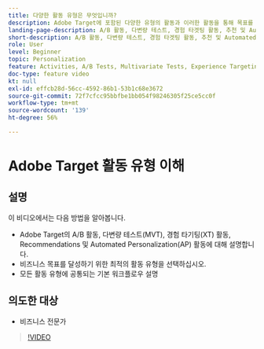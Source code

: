 ```yaml
---
title: 다양한 활동 유형은 무엇입니까?
description: Adobe Target에 포함된 다양한 유형의 활동과 이러한 활동을 통해 목표를 달성할 수 있는 방법에 대해 알아봅니다. 이 비디오를 통해 A/B 활동, 다변량 테스트(MVT), 경험 타겟팅(XT) 활동, 추천 및 AP(Automated Personalization) 활동에 대해 알아보십시오.
landing-page-description: A/B 활동, 다변량 테스트, 경험 타겟팅 활동, 추천 및 Automated Personalization 활동의 기본 사항에 대해 알아보십시오.
short-description: A/B 활동, 다변량 테스트, 경험 타겟팅 활동, 추천 및 Automated Personalization 활동의 기본 사항에 대해 알아보십시오.
role: User
level: Beginner
topic: Personalization
feature: Activities, A/B Tests, Multivariate Tests, Experience Targeting, Recommendations, Automated Personalization, Visual Experience Composer (VEC)
doc-type: feature video
kt: null
exl-id: effcb28d-56cc-4592-86b1-53b1c68e3672
source-git-commit: 72f7cfcc95bbfbe1bb054f98246305f25ce5cc0f
workflow-type: tm+mt
source-wordcount: '139'
ht-degree: 56%

---
```


# Adobe Target 활동 유형 이해

## 설명

이 비디오에서는 다음 방법을 알아봅니다.

* Adobe Target의 A/B 활동, 다변량 테스트(MVT), 경험 타기팅(XT) 활동, Recommendations 및 Automated Personalization(AP) 활동에 대해 설명합니다.
* 비즈니스 목표를 달성하기 위한 최적의 활동 유형을 선택하십시오.
* 모든 활동 유형에 공통되는 기본 워크플로우 설명

## 의도한 대상

* 비즈니스 전문가

>[!VIDEO](https://video.tv.adobe.com/v/17386/?quality=12)
